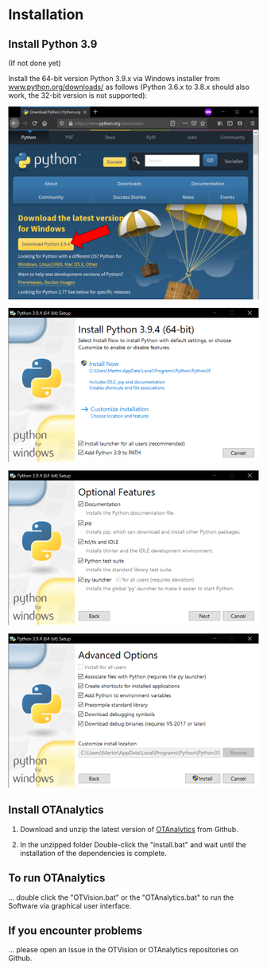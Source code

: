 # Installation

## Install Python 3.9

(If not done yet)

Install the 64-bit version Python 3.9.x via Windows installer from www.python.org/downloads/ as follows (Python 3.6.x to 3.8.x should also work, the 32-bit version is not supported):

![Download Python](installation/Download_Python.PNG)

![Install Python 1](installation/Install_Python_1.PNG)

![Install Python 2](installation/Install_Python_2.PNG)

![Install Python 3](installation/Install_Python_3.PNG)


## Install OTAnalytics

1. Download and unzip the latest version of [OTAnalytics](https://github.com/OpenTrafficCam/OTAnalytics/archive/refs/heads/master.zip) from Github.

2. In the unzipped folder Double-click the "install.bat" and wait until the installation of the dependencies is complete.

## To run OTAnalytics

... double click the "OTVision.bat" or the "OTAnalytics.bat" to run the Software via graphical user interface.

## If you encounter problems

... please open an issue in the OTVision or OTAnalytics repositories on Github.
